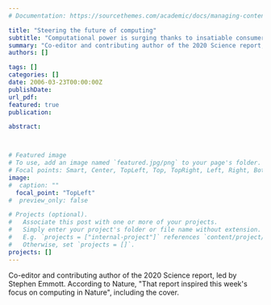 ```yaml
---
# Documentation: https://sourcethemes.com/academic/docs/managing-content/

title: "Steering the future of computing"
subtitle: "Computational power is surging thanks to insatiable consumers. Natural scientists should seize opportunities to stimulate computer science, to help everybody cope with huge volumes of data. - <a href = https://www.nature.com/articles/440383a>Nature</a>"
summary: "Co-editor and contributing author of the 2020 Science report, led by Stephen Emmott. According to Nature, \"That report inspired this week's focus on computing in Nature\", including the cover.<br><b>Nature</b>"
authors: []

tags: []
categories: []
date: 2006-03-23T00:00:00Z
publishDate:
url_pdf: 
featured: true
publication: 

abstract:



# Featured image
# To use, add an image named `featured.jpg/png` to your page's folder.
# Focal points: Smart, Center, TopLeft, Top, TopRight, Left, Right, BottomLeft, Bottom, BottomRight.
image: 
#  caption: ""
  focal_point: "TopLeft"
#  preview_only: false

# Projects (optional).
#   Associate this post with one or more of your projects.
#   Simply enter your project's folder or file name without extension.
#   E.g. `projects = ["internal-project"]` references `content/project/deep-learning/index.md`.
#   Otherwise, set `projects = []`.
projects: []
---
```


Co-editor and contributing author of the 2020 Science report, led by Stephen Emmott. According to Nature, \"That report inspired this week's focus on computing in Nature\", including the cover.